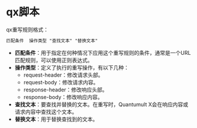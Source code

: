 # qx脚本

qx重写规则格式：
```txt
匹配条件  操作类型 "查找文本" "替换文本"
```

- **匹配条件**：用于指定在何种情况下应用这个重写规则的条件，通常是一个URL匹配规则，可以使用正则表达式。
- **操作类型**：定义了执行的重写操作，有以下几种：
  - request-header：修改请求头部。
  - request-body：修改请求内容。
  - response-header：修改响应头部。
  - response-body：修改响应内容。
- **查找文本**：要查找并替换的文本。在重写时，Quantumult X会在响应内容或请求内容中查找这个文本。
- **替换文本**：用于替换查找到的文本。

